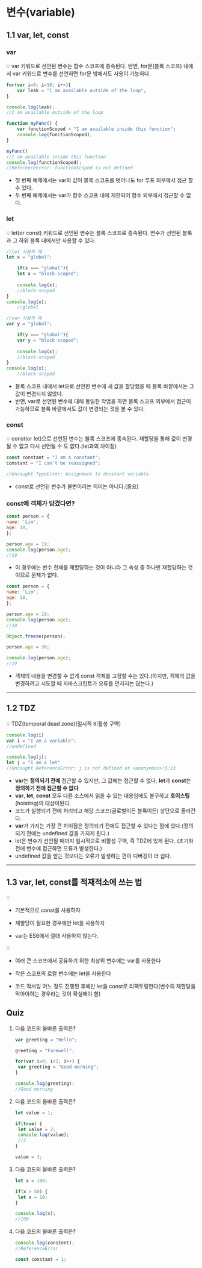 # 변수(variable)

## 1.1 var, let, const

### var

💡 var 키워드로 선언된 변수는 함수 스코프에 종속된다. 반면, for문(블록 스코프) 내에서 var 키워드로 변수를 선언하면 for문 밖에서도 사용이 가능하다.



```jsx
for(var i=0; i<10; i++){
	var leak = "I am available outside of the loop";
}

console.log(leak);
//I am available outside of the loop

function myFunc() {
	var functionScoped = "I am available inside this function";
	console.log(functionScoped);
}

myFunc()
//I am available inside this function
console.log(functionScoped);
//ReferenceError: functionScoped is not defined
```

- 첫 번째 예제에서는 var의 값이 블록 스코프를 벗어나도 for 루프 외부에서 접근 할수 있다.
- 두 번째 예제에서는 var가 함수 스코프 내에 제한되어 함수 외부에서 접근할 수 없다.

### let

💡 let(or const) 키워드로 선언된 변수는 블록 스코프로 종속된다. 변수가 선언된 블록과 그 하위 블록 내에서만 사용할 수 있다.



```jsx
//let 사용의 예
let x = "global";

	if(x === "global"){
	let x = "block-scoped";
	
	console.log(x);
	//block-scoped
}
console.log(x);
	//global

//var 사용의 예
var y = "global";

	if(y === "global"){
	var y = "block-scoped";
	
	console.log(x);
	//block-scoped
}
console.log(x);
	//block-scoped
```

- 블록 스코프 내에서 let으로 선언한 변수에 새 값을 할당했을 때 블록 바깥에서는 그 값이 변경되지 않았다.
- 반면, var로 선언된 변수에 대해 동일한 작업을 하면 블록 스코프 외부에서 접근이 가능하므로 블록 바깥에서도 값이 변경되는 것을 볼 수 있다.

### const

💡 const(or let)으로 선언된 변수는 블록 스코프에 종속된다. 재할당을 통해 값이 변경될 수 없고 다시 선언될 수 도 없다.(let과의 차이점)



```jsx
const constant = "I am a constant";
constant = "I can't be reassigned";

//Uncaught TypeError: Assignment to donstant variable
```

- const로 선언된 변수가 불변이라는 의미는 아니다.(중요)

### const에 객체가 담겼다면?

```jsx
const person = {
name: 'Lim',
age: 18,
};

person.age = 19;
console.log(person.age);
//19
```

- 이 경우에는 변수 전체를 재할당하는 것이 아니라 그 속성 중 하나만 재할당하는 것이므로 문제가 없다.

```jsx
const person = {
name: 'Lim',
age: 18,
};

person.age = 19;
console.log(person.age);
//19

Object.freeze(person);

person.age = 30;

console.log(person.age);
//19
```

- 객체의 내용을 변경할 수 없게 const 객체를 고정할 수는 있다.(하지만, 객체의 값을 변경하려고 시도할 때 자바스크립트가 오류를 던지지는 않는다.)

------

## 1.2 TDZ

💡 TDZ(temporal dead zone)(일시적 비활성 구역)



```jsx
console.log(i)
var i = "I am a variable";
//undefined

console.log(j);
let j = "I am a let"
//Uncaught ReferenceError: j is not defined at <anonymous>:5:13
```

- **var**는 **정의되기 전에** 접근할 수 있지만, 그 값에는 접근할 수 없다. **let**과 **const**는 **정의하기 전에 접근할 수 없다**
- **var**, **let**, **const** 모두 다른 소스에서 읽을 수 있는 내용임에도 불구하고 **호이스팅**(hoisting)의 대상이된다.
- 코드가 실행되기 전에 처리되고 해당 스코프(글로벌이든 블록이든) 상단으로 올라간다.
- **var**가 가지는 가장 큰 차이점은 정의되기 전에도 접근할 수 있다는 점에 있다.(정의되기 전에는 undefined 값을 가지게 된다.)
- let은 변수가 선언될 때까지 일시적으로 비활성 구역, 즉 TDZ에 있게 된다. (초기화 전에 변수에 접근하면 오류가 발생한다.)
- undefined 값을 얻는 것보다는 오류가 발생하는 편이 디버깅이 더 쉽다.

------

## 1.3 var, let, const를 적재적소에 쓰는 법

💡 

- 기본적으로 const를 사용하자

- 재할당이 필요한 경우에만 let을 사용하자
- var는 ES6에서 절대 사용하지 않는다.



💡 

- 여러 큰 스코프에서 공유하기 위한 최상위 변수에는 var를 사용한다

- 작은 스코프의 로컬 변수에는 let을 사용한다
- 코드 작서잉 어느 정도 진행된 후에만 let을 const로 리팩토링한다(변수의 재할당을 막아야하는 경우라는 것이 확실해야 함)

## Quiz

1. 다음 코드의 올바른 출력은?

   ```jsx
   var greeting = "Hello";
   
   greeting = "Farewell";
   
   for(var i=0; i<2; i++) {
   	var greeting = "Good morning";
   }
   
   console.log(greeting);
   //Good morning
   ```

2. 다음 코드의 올바른 출력은?

   ```jsx
   let value = 1;
   
   if(true) {
   	let value = 2;
   	console.log(value);
   	//2
   }
   
   value = 3;
   ```

3. 다음 코드의 올바른 출력은?

   ```jsx
   let x = 100;
   
   if(x > 50) {
   	let x = 10;
   }
   
   console.log(x);
   //100
   ```

4. 다음 코드의 올바른 출력은?

   ```jsx
   console.log(constent);
   //ReferenceError
   
   const constant = 1;
   ```